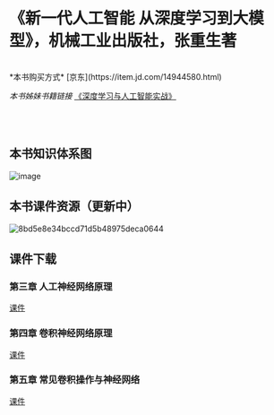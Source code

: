 # 《新一代人工智能 从深度学习到大模型》，机械工业出版社，张重生著

<br />
*本书购买方式*       [京东](https://item.jd.com/14944580.html)
<br />

*本书姊妹书籍链接*    [《深度学习与人工智能实战》](https://dlbook.github.io/)

<br />
<br />

## 本书知识体系图

![image](https://github.com/user-attachments/assets/024c81c9-bb39-4916-811c-0acaab555f16)


## 本书课件资源（更新中）

![8bd5e8e34bccd71d5b48975deca0644](https://github.com/user-attachments/assets/90171d7e-c4b2-4987-a42d-e4b4531098f0)

## 课件下载

### 第三章  人工神经网络原理  

[课件](https://github.com/chongshengzhang/AIBook/blob/main/3.%20%E4%BA%BA%E5%B7%A5%E7%A5%9E%E7%BB%8F%E7%BD%91%E7%BB%9C%E5%9F%BA%E6%9C%AC%E5%8E%9F%E7%90%86(2025)%20(simplified).pdf)

### 第四章  卷积神经网络原理  

[课件](https://github.com/chongshengzhang/AIBook/blob/main/4.%20%E5%8D%B7%E7%A7%AF%E7%A5%9E%E7%BB%8F%E7%BD%91%E7%BB%9C%E5%8E%9F%E7%90%86%E4%B8%8E%E8%AF%AF%E5%B7%AE%E5%8F%8D%E5%90%91%E4%BC%A0%E6%92%AD%E5%8E%9F%E7%90%86(2025)(simplified).pdf)

### 第五章 常见卷积操作与神经网络

[课件](https://github.com/chongshengzhang/AIBook/blob/main/5.%20%E5%B8%B8%E8%A7%81%E5%8D%B7%E7%A7%AF%E6%93%8D%E4%BD%9C%E4%B8%8E%E7%A5%9E%E7%BB%8F%E7%BD%91%E7%BB%9C(2025)(simplified).pdf)
